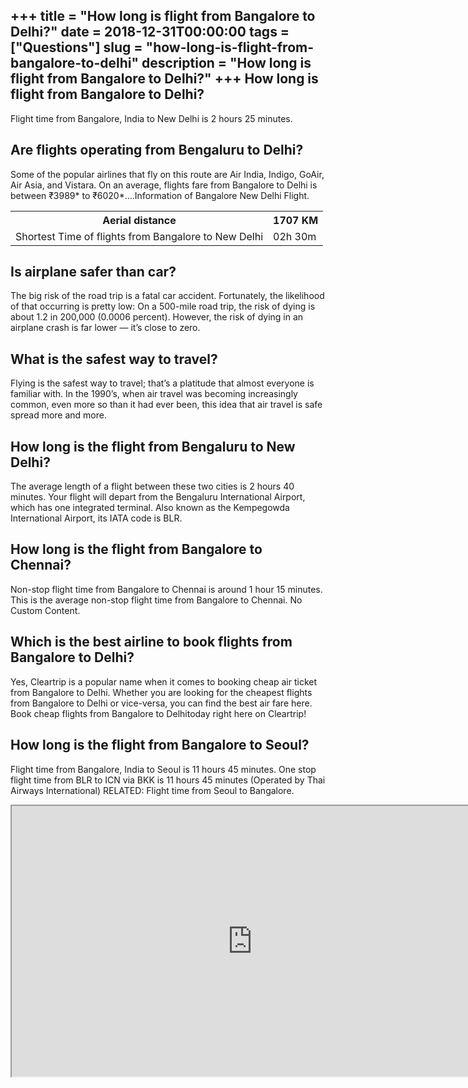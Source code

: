 +++
title = "How long is flight from Bangalore to Delhi?"
date = 2018-12-31T00:00:00
tags = ["Questions"]
slug = "how-long-is-flight-from-bangalore-to-delhi"
description = "How long is flight from Bangalore to Delhi?"
+++
How long is flight from Bangalore to Delhi?
-------------------------------------------

Flight time from Bangalore, India to New Delhi is 2 hours 25 minutes.

Are flights operating from Bengaluru to Delhi?
----------------------------------------------

Some of the popular airlines that fly on this route are Air India, Indigo, GoAir, Air Asia, and Vistara. On an average, flights fare from Bangalore to Delhi is between ₹3989\* to ₹6020\*….Information of Bangalore New Delhi Flight.

<table><tr><th>Aerial distance</th><th>1707 KM</th></tr><tr><td>Shortest Time of flights from Bangalore to New Delhi</td><td>02h 30m</td></tr></table>

Is airplane safer than car?
---------------------------

The big risk of the road trip is a fatal car accident. Fortunately, the likelihood of that occurring is pretty low: On a 500-mile road trip, the risk of dying is about 1.2 in 200,000 (0.0006 percent). However, the risk of dying in an airplane crash is far lower — it’s close to zero.

What is the safest way to travel?
---------------------------------

Flying is the safest way to travel; that’s a platitude that almost everyone is familiar with. In the 1990’s, when air travel was becoming increasingly common, even more so than it had ever been, this idea that air travel is safe spread more and more.

How long is the flight from Bengaluru to New Delhi?
---------------------------------------------------

The average length of a flight between these two cities is 2 hours 40 minutes. Your flight will depart from the Bengaluru International Airport, which has one integrated terminal. Also known as the Kempegowda International Airport, its IATA code is BLR.

How long is the flight from Bangalore to Chennai?
-------------------------------------------------

Non-stop flight time from Bangalore to Chennai is around 1 hour 15 minutes. This is the average non-stop flight time from Bangalore to Chennai. No Custom Content.

Which is the best airline to book flights from Bangalore to Delhi?
------------------------------------------------------------------

Yes, Cleartrip is a popular name when it comes to booking cheap air ticket from Bangalore to Delhi. Whether you are looking for the cheapest flights from Bangalore to Delhi or vice-versa, you can find the best air fare here. Book cheap flights from Bangalore to Delhitoday right here on Cleartrip!

How long is the flight from Bangalore to Seoul?
-----------------------------------------------

Flight time from Bangalore, India to Seoul is 11 hours 45 minutes. One stop flight time from BLR to ICN via BKK is 11 hours 45 minutes (Operated by Thai Airways International) RELATED: Flight time from Seoul to Bangalore.

<iframe allow="accelerometer; autoplay; clipboard-write; encrypted-media; gyroscope; picture-in-picture" allowfullscreen="" class="__youtube_prefs__  epyt-is-override  no-lazyload" data-no-lazy="1" data-origheight="433" data-origwidth="770" data-skipgform_ajax_framebjll="" height="433" id="_ytid_50002" loading="lazy" src="https://www.youtube.com/embed/adjaBOWGGdc?enablejsapi=1&autoplay=0&cc_load_policy=0&cc_lang_pref=&iv_load_policy=1&loop=0&modestbranding=0&rel=1&fs=1&playsinline=0&autohide=2&theme=dark&color=red&controls=1&" title="YouTube player" width="770"></iframe>